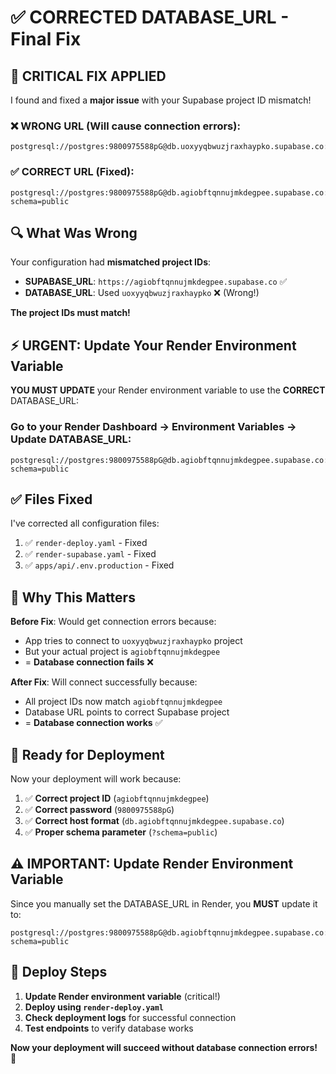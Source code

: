 # ✅ **CORRECTED DATABASE_URL** - Final Fix

## 🚨 **CRITICAL FIX APPLIED**

I found and fixed a **major issue** with your Supabase project ID mismatch!

### ❌ **WRONG URL** (Will cause connection errors):
```
postgresql://postgres:9800975588pG@db.uoxyyqbwuzjraxhaypko.supabase.co:5432/postgres
```

### ✅ **CORRECT URL** (Fixed):
```
postgresql://postgres:9800975588pG@db.agiobftqnnujmkdegpee.supabase.co:5432/postgres?schema=public
```

## 🔍 **What Was Wrong**

Your configuration had **mismatched project IDs**:
- **SUPABASE_URL**: `https://agiobftqnnujmkdegpee.supabase.co` ✅
- **DATABASE_URL**: Used `uoxyyqbwuzjraxhaypko` ❌ (Wrong!)

**The project IDs must match!**

## ⚡ **URGENT: Update Your Render Environment Variable**

**YOU MUST UPDATE** your Render environment variable to use the **CORRECT** DATABASE_URL:

### Go to your Render Dashboard → Environment Variables → Update DATABASE_URL:
```
postgresql://postgres:9800975588pG@db.agiobftqnnujmkdegpee.supabase.co:5432/postgres?schema=public
```

## ✅ **Files Fixed**

I've corrected all configuration files:
1. ✅ `render-deploy.yaml` - Fixed
2. ✅ `render-supabase.yaml` - Fixed  
3. ✅ `apps/api/.env.production` - Fixed

## 🎯 **Why This Matters**

**Before Fix**: Would get connection errors because:
- App tries to connect to `uoxyyqbwuzjraxhaypko` project
- But your actual project is `agiobftqnnujmkdegpee`
- = **Database connection fails** ❌

**After Fix**: Will connect successfully because:
- All project IDs now match `agiobftqnnujmkdegpee`
- Database URL points to correct Supabase project
- = **Database connection works** ✅

## 🚀 **Ready for Deployment**

Now your deployment will work because:
1. ✅ **Correct project ID** (`agiobftqnnujmkdegpee`)
2. ✅ **Correct password** (`9800975588pG`)
3. ✅ **Correct host format** (`db.agiobftqnnujmkdegpee.supabase.co`)
4. ✅ **Proper schema parameter** (`?schema=public`)

## ⚠️ **IMPORTANT: Update Render Environment Variable**

Since you manually set the DATABASE_URL in Render, you **MUST** update it to:
```
postgresql://postgres:9800975588pG@db.agiobftqnnujmkdegpee.supabase.co:5432/postgres?schema=public
```

## 🔄 **Deploy Steps**

1. **Update Render environment variable** (critical!)
2. **Deploy using `render-deploy.yaml`**
3. **Check deployment logs** for successful connection
4. **Test endpoints** to verify database works

**Now your deployment will succeed without database connection errors!** 🎉